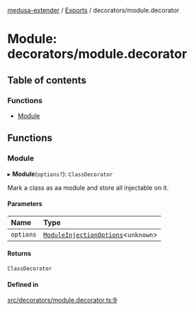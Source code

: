[medusa-extender](../README.md) / [Exports](../modules.md) / decorators/module.decorator

# Module: decorators/module.decorator

## Table of contents

### Functions

- [Module](decorators_module_decorator.md#module)

## Functions

### Module

▸ **Module**(`options?`): `ClassDecorator`

Mark a class as aa module and store all injectable on it.

#### Parameters

| Name | Type |
| :------ | :------ |
| `options` | [`ModuleInjectionOptions`](core_types.md#moduleinjectionoptions)<`unknown`\> |

#### Returns

`ClassDecorator`

#### Defined in

[src/decorators/module.decorator.ts:9](https://github.com/adrien2p/medusa-extender/blob/8795eba/src/decorators/module.decorator.ts#L9)
